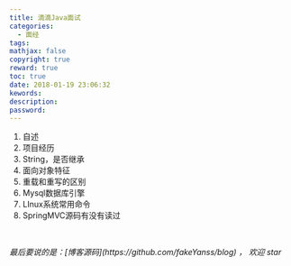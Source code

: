 ```yaml
---
title: 滴滴Java面试
categories:
  - 面经
tags:
mathjax: false
copyright: true
reward: true
toc: true
date: 2018-01-19 23:06:32
kewords:
description:
password:
---
```


1. 自述
2. 项目经历
3. String，是否继承
4. 面向对象特征
5. 重载和重写的区别
6. Mysql数据库引擎
7. LInux系统常用命令
8. SpringMVC源码有没有读过

<br>
<p id="div-border-top-green"><i>最后要说的是：[博客源码](https://github.com/fakeYanss/blog) ， 欢迎 star</i></p>


